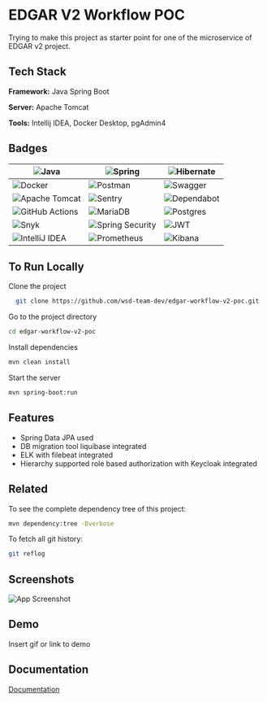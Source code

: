 ﻿
# EDGAR V2 Workflow POC

Trying to make this project as starter point for one of the microservice of EDGAR v2 project.


## Tech Stack

**Framework:** Java Spring Boot

**Server:** Apache Tomcat

**Tools:** Intellij IDEA, Docker Desktop, pgAdmin4

## Badges

| ![Java](https://img.shields.io/badge/java-%23ED8B00.svg?style=for-the-badge&logo=openjdk&logoColor=white) | ![Spring](https://img.shields.io/badge/spring-%236DB33F.svg?style=for-the-badge&logo=spring&logoColor=white) | ![Hibernate](https://img.shields.io/badge/Hibernate-59666C?style=for-the-badge&logo=Hibernate&logoColor=white) |
|------------------------------------------------------------------------------------------------------------|--------------------------------------------------------------------------------------------------------------|---------------------------------------------------------------------------------------------------------------|
| ![Docker](https://img.shields.io/badge/docker-%230db7ed.svg?style=for-the-badge&logo=docker&logoColor=white) | ![Postman](https://img.shields.io/badge/Postman-FF6C37?style=for-the-badge&logo=postman&logoColor=white) | ![Swagger](https://img.shields.io/badge/-Swagger-%23Clojure?style=for-the-badge&logo=swagger&logoColor=white) |
| ![Apache Tomcat](https://img.shields.io/badge/apache%20tomcat-%23F8DC75.svg?style=for-the-badge&logo=apache-tomcat&logoColor=black) | ![Sentry](https://img.shields.io/badge/sentry-%23362D59.svg?style=for-the-badge&logo=sentry&logoColor=white) | ![Dependabot](https://img.shields.io/badge/dependabot-025E8C?style=for-the-badge&logo=dependabot&logoColor=white) |
| ![GitHub Actions](https://img.shields.io/badge/github%20actions-%232671E5.svg?style=for-the-badge&logo=githubactions&logoColor=white) | ![MariaDB](https://img.shields.io/badge/MariaDB-003545?style=for-the-badge&logo=mariadb&logoColor=white) | ![Postgres](https://img.shields.io/badge/postgres-%23316192.svg?style=for-the-badge&logo=postgresql&logoColor=white) |
| ![Snyk](https://img.shields.io/badge/Snyk-4C4A73?style=for-the-badge&logo=snyk&logoColor=white) | ![Spring Security](https://img.shields.io/badge/Spring_Security-6DB33F?style=for-the-badge&logo=Spring-Security&logoColor=white) | ![JWT](https://img.shields.io/badge/JWT-black?style=for-the-badge&logo=JSON%20web%20tokens) |
| ![IntelliJ IDEA](https://img.shields.io/badge/IntelliJIDEA-000000.svg?style=for-the-badge&logo=intellij-idea&logoColor=white) | ![Prometheus](https://img.shields.io/badge/Prometheus-000000?style=for-the-badge&logo=prometheus&labelColor=000000) | ![Kibana](https://img.shields.io/badge/Kibana-005571?style=for-the-badge&logo=Kibana&logoColor=white) |

## To Run Locally

Clone the project

```bash
  git clone https://github.com/wsd-team-dev/edgar-workflow-v2-poc.git
```

Go to the project directory

```bash
cd edgar-workflow-v2-poc
```

Install dependencies

```bash
mvn clean install
```

Start the server

```bash
mvn spring-boot:run
```


## Features

- Spring Data JPA used
- DB migration tool liquibase integrated
- ELK with filebeat integrated
- Hierarchy supported role based authorization with Keycloak integrated


## Related

To see the complete dependency tree of this project:

```bash
mvn dependency:tree -Dverbose
```

To fetch all git history:

```bash
git reflog
```
## Screenshots

![App Screenshot](https://via.placeholder.com/468x300?text=App+Screenshot+Here)


## Demo

Insert gif or link to demo


## Documentation

[Documentation](https://linktodocumentation)


